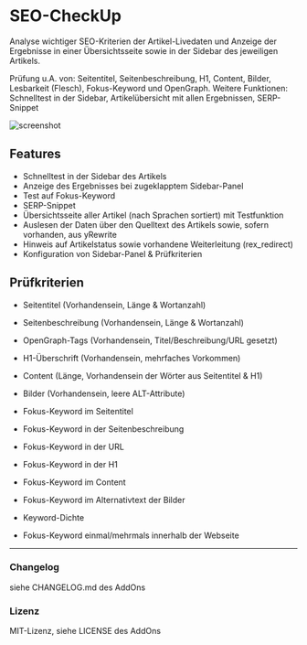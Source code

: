 SEO-CheckUp
===========

Analyse wichtiger SEO-Kriterien der Artikel-Livedaten und Anzeige der Ergebnisse in einer Übersichtsseite sowie in der Sidebar des jeweiligen Artikels.

Prüfung u.A. von: Seitentitel, Seitenbeschreibung, H1, Content, Bilder, Lesbarkeit (Flesch), Fokus-Keyword und OpenGraph.
Weitere Funktionen: Schnelltest in der Sidebar, Artikelübersicht mit allen Ergebnissen, SERP-Snippet

![screenshot](https://user-images.githubusercontent.com/4291047/65507701-c5857d80-dece-11e9-8526-54392478404a.jpg)

Features
--------
- Schnelltest in der Sidebar des Artikels
- Anzeige des Ergebnisses bei zugeklapptem Sidebar-Panel
- Test auf Fokus-Keyword
- SERP-Snippet
- Übersichtsseite aller Artikel (nach Sprachen sortiert) mit Testfunktion
- Auslesen der Daten über den Quelltext des Artikels sowie, sofern vorhanden, aus yRewrite
- Hinweis auf Artikelstatus sowie vorhandene Weiterleitung (rex_redirect)
- Konfiguration von Sidebar-Panel & Prüfkriterien

Prüfkriterien
-------------
- Seitentitel (Vorhandensein, Länge & Wortanzahl)
- Seitenbeschreibung (Vorhandensein, Länge & Wortanzahl)
- OpenGraph-Tags (Vorhandensein, Titel/Beschreibung/URL gesetzt)
- H1-Überschrift (Vorhandensein, mehrfaches Vorkommen)
- Content (Länge, Vorhandensein der Wörter aus Seitentitel & H1)
- Bilder (Vorhandensein, leere ALT-Attribute)

- Fokus-Keyword im Seitentitel
- Fokus-Keyword in der Seitenbeschreibung
- Fokus-Keyword in der URL
- Fokus-Keyword in der H1
- Fokus-Keyword im Content
- Fokus-Keyword im Alternativtext der Bilder
- Keyword-Dichte
- Fokus-Keyword einmal/mehrmals innerhalb der Webseite

-----

### Changelog
siehe CHANGELOG.md des AddOns

### Lizenz
MIT-Lizenz, siehe LICENSE des AddOns
